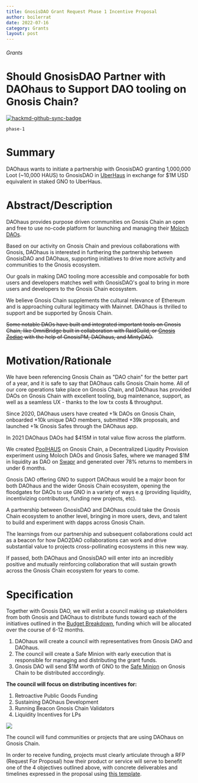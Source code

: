 ```yaml
---
title: GnosisDAO Grant Request Phase 1 Incentive Proposal
author: boilerrat
date: 2022-07-16
category: Grants
layout: post
---
```

###### Grants

# Should GnosisDAO Partner with DAOhaus to Support DAO tooling on Gnosis Chain?

[![hackmd-github-sync-badge](https://hackmd.io/gguUGkaRSJ6JgdBKsFEw5Q/badge)](https://hackmd.io/gguUGkaRSJ6JgdBKsFEw5Q)


`phase-1`

# Summary

DAOhaus wants to initiate a partnership with GnosisDAO granting 1,000,000 Loot (~10,000 HAUS) to GnosisDAO in [UberHaus](https://app.daohaus.club/dao/0x64/0x0179fe4758fbec1124995a0cee7b1e713d34bc36) in exchange for $1M USD equivalent in staked GNO to UberHaus.

# Abstract/Description

DAOhaus provides purpose driven communities on Gnosis Chain an open and free to use no-code platform for launching and managing their [Moloch DAOs](https://twitter.com/nowdaoit/status/1521542721948708864?s=20&t=oNs90kv7rIWWe20UYfOCyA). 

Based on our activity on Gnosis Chain and previous collaborations with Gnosis, DAOhaus is interested in furthering the partnership between GnosisDAO and DAOhaus, supporting initiatives to drive more activity and communities to the Gnosis ecosystem.

Our goals in making DAO tooling more accessible and composable for both users and developers matches well with GnosisDAO's goal to bring in more users and developers to the Gnosis Chain ecosystem.

We believe Gnosis Chain supplements the cultural relevance of Ethereum and is approaching cultural legitimacy with Mainnet. DAOhaus is thrilled to support and be supported by Gnosis Chain.

~~Some notable DAOs have built and integrated important tools on Gnosis Chain, like OmniBridge built in collaboration with RaidGuild, or [Gnosis Zodiac](https://daohaus.substack.com/p/-daohaus-adopts-zodiac-to-enable?r=n395&utm_campaign=post&utm_medium=web&utm_source=copy&s=w) with the help of GnosisPM, DAOhaus, and MintyDAO.~~ 

# Motivation/Rationale

We have been referencing Gnosis Chain as "DAO chain" for the better part of a year, and it is safe to say that DAOhaus calls Gnosis Chain home. All of our core operations take place on Gnosis Chain, and DAOhaus has provided DAOs on Gnosis Chain with excellent tooling, bug maintenance, support, as well as a seamless UX - thanks to the low tx costs & throughput.

Since 2020, DAOhaus users have created  +1k DAOs on Gnosis Chain, onboarded +10k unique DAO members, submitted +39k proposals, and launched +1k Gnosis Safes through the DAOhaus app. 

In 2021 DAOhaus DAOs had $415M in total value flow across the platform. 

We created [PoolHAUS](https://medium.com/daohaus-club/poolhaus-and-decentralised-liquidity-provision-ced87ffe656) on Gnosis Chain, a Decentralized Liqudity Provision experiment using Moloch DAOs and Gnosis Safes, where we managed $1M in liquidity as DAO on [Swapr](https://swapr.eth.link/) and generated over 78% returns to members in under 6 months.

Gnosis DAO offering GNO to support DAOhaus would be a major boon for both DAOhaus and the wider Gnosis Chain ecosystem, opening the floodgates for DAOs to use GNO in a variety of ways e.g (providing liquidity, incentivizing contributors, funding new projects, etc).

A partnership between GnosisDAO and DAOhaus could take the Gnosis Chain ecosystem to another level, bringing in more users, devs, and talent to build and experiment with dapps across Gnosis Chain. 

The learnings from our partnership and subsequent collaborations could act as a beacon for how DAO2DAO collaborations can work and drive substantial value to projects cross-pollinating ecosystems in this new way. 

If passed, both DAOhaus and GnosisDAO will enter into an incredibly positive and mutually reinforcing collaboration that will sustain growth across the Gnosis Chain ecosystem for years to come. 

# Specification

Together with Gnosis DAO, we will enlist a council making up stakeholders from both Gnosis and DAOhaus to distribute funds toward each of the initiatives outlined in the [Budget Breakdown](https://docs.google.com/spreadsheets/d/1vYvmuKLHJryvXdtnw5MVUeFoWcfMiNEEqBrA-u19E-4/edit#gid=0), funding which will be allocated over the course of 6-12 months.

1. DAOhaus will create a council with representatives from Gnosis DAO and DAOhaus.
2. The council will create a Safe Minion with early execution that is responsible for managing and distributing the grant funds.
3. Gnosis DAO will send $1M worth of GNO to the [Safe Minion]() on Gnosis Chain to be distributed acccordingly.

**The council will focus on distributing incentives for:**

1. Retroactive Public Goods Funding 	
2. Sustaining DAOhaus Development
3. Running Beacon Gnosis Chain Validators
4. Liquidity Incentives for LPs	

![](https://i.imgur.com/rhKNjra.png)	

The council will fund communities or projects that are using DAOhaus on Gnosis Chain. 

In order to receive funding, projects must clearly articulate through a RFP (Request For Proposal) how their product or service will serve to benefit one of the 4 objectives outlined above, with concrete deliverables and timelines expressed in the proposal using [this template](https://hackmd.io/TMrV7ad-RMCtQ5xkKOnKhQ?view).



